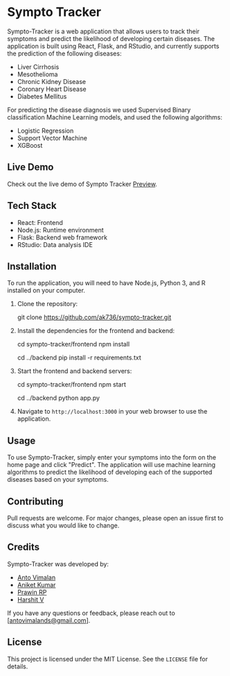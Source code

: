 # Sympto Tracker

Sympto-Tracker is a web application that allows users to track their symptoms and predict the likelihood of developing certain diseases. The application is built using React, Flask, and RStudio, and currently supports the prediction of the following diseases:

- Liver Cirrhosis
- Mesothelioma
- Chronic Kidney Disease
- Coronary Heart Disease
- Diabetes Mellitus

For predicting the disease diagnosis we used Supervised Binary classification Machine Learning models, and used the following algorithms:

- Logistic Regression
- Support Vector Machine
- XGBoost

## Live Demo

Check out the live demo of Sympto Tracker [Preview](https://sympto-tracker.vercel.app/).

## Tech Stack

- React: Frontend
- Node.js: Runtime environment
- Flask: Backend web framework
- RStudio: Data analysis IDE





## Installation

To run the application, you will need to have Node.js, Python 3, and R installed on your computer.

1. Clone the repository:

   git clone https://github.com/ak736/sympto-tracker.git

2. Install the dependencies for the frontend and backend:

   cd sympto-tracker/frontend
   npm install

   cd ../backend
   pip install -r requirements.txt

3. Start the frontend and backend servers:

   cd sympto-tracker/frontend
   npm start

   cd ../backend
   python app.py
   
4. Navigate to `http://localhost:3000` in your web browser to use the application.

## Usage

To use Sympto-Tracker, simply enter your symptoms into the form on the home page and click "Predict". The application will use machine learning algorithms to predict the likelihood of developing each of the supported diseases based on your symptoms.

## Contributing

Pull requests are welcome. For major changes, please open an issue first to discuss what you would like to change.

## Credits

Sympto-Tracker was developed by:

- [Anto Vimalan](https://github.com/vimalds15)
- [Aniket Kumar](https://github.com/ak736)
- [Prawin RP](https://github.com/PRAWIN392)
- [Harshit V](https://github.com/harshitv804)

If you have any questions or feedback, please reach out to [antovimalands@gmail.com].

## License

This project is licensed under the MIT License. See the `LICENSE` file for details.
